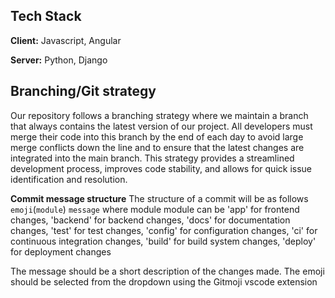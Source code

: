 ## Tech Stack  
**Client:** Javascript, Angular

**Server:** Python, Django

## Branching/Git strategy
Our repository follows a branching strategy where we maintain a branch that always contains the latest version of our project. All developers must merge their code into this branch by the end of each day to avoid large merge conflicts down the line and to ensure that the latest changes are integrated into the main branch. This strategy provides a streamlined development process, improves code stability, and allows for quick issue identification and resolution.

**Commit message structure**
The structure of a commit will be as follows
```emoji```(```module```) ```message```
where module module can be 'app' for frontend changes, 'backend' for backend changes, 'docs' for documentation changes, 'test' for test changes, 'config' for configuration changes, 'ci' for continuous integration changes, 'build' for build system changes, 'deploy' for deployment changes

The message should be a short description of the changes made. The emoji should be selected from the dropdown using the Gitmoji vscode extension